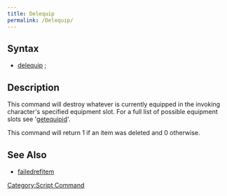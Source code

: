 ```yaml
---
title: Delequip
permalink: /Delequip/
---
```


Syntax
------

-   [delequip](/delequip "wikilink") <equipment slot>;

Description
-----------

This command will destroy whatever is currently equipped in the invoking character's specified equipment slot. For a full list of possible equipment slots see '[getequipid](/getequipid "wikilink")'.

This command will return 1 if an item was deleted and 0 otherwise.

See Also
--------

-   [failedrefitem](/failedrefitem "wikilink")

[Category:Script Command](/Category:Script_Command "wikilink")
